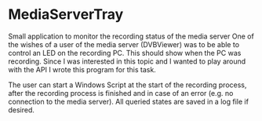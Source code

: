 # MediaServerTray
Small application to monitor the recording status of the media server
One of the wishes of a user of the media server (DVBViewer) was to be able to control an LED on the recording PC. This should show when the PC was recording.
Since I was interested in this topic and I wanted to play around with the API I wrote this program for this task.

The user can start a Windows Script at the start of the recording process, after the recording process is finished and in case of an error (e.g. no connection to the media server).
All queried states are saved in a log file if desired.


